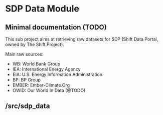 # SDP Data Module

## Minimal documentation (TODO)

This sub project aims at retrieving raw datasets for SDP (Shift Data Portal, owned by The Shift Project).

Main raw sources:
<ul>
  <li>WB: World Bank Group</li>
  <li>IEA: International Energy Agency</li>
  <li>EIA: U.S. Energy Information Administration</li>
  <li>BP: BP Group</li>
  <li>EMBER: Ember-Climate.Org</li>
  <li>OWID: Our World In Data (@TODO)</li>
</ul>

## /src/sdp_data
